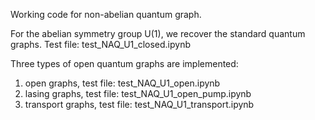 Working code for non-abelian quantum graph. 

For the abelian symmetry group U(1), we recover the standard quantum graphs. 
Test file: test_NAQ_U1_closed.ipynb

Three types of open quantum graphs are implemented:
1) open graphs, test file: test_NAQ_U1_open.ipynb
2) lasing graphs, test file: test_NAQ_U1_open_pump.ipynb
2) transport graphs, test file: test_NAQ_U1_transport.ipynb 
